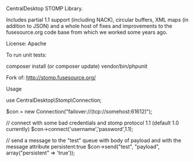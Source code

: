 CentralDesktop STOMP Library.

Includes partial 1.1 support (including NACK), circular buffers, XML maps (in addition to JSON) and a whole host of fixes and improvements to the fusesource.org code base from which we worked some years ago.

License:  Apache

To run unit tests:

composer install (or composer update)
vendor/bin/phpunit


Fork of: http://stomp.fusesource.org/




Usage

use CentralDesktop\Stomp\Connection;

$con = new Connection("failover://(tcp://somehost:61612)");

// connect with some bad credentials and stomp protocol 1.1 (default 1.0 currently)
$con->connect('username','password',1.1);

// send a message to the "test" queue with body of payload and with the message attribute persistent:true
$con->send("test", "payload", array("persistent" => 'true'));